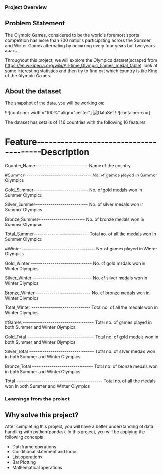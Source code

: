 ### Project Overview

 ## Problem Statement
The Olympic Games, considered to be the world's foremost sports competition has more than 200 nations participating across the Summer and Winter Games alternating by occurring every four years but two years apart.

Throughout this project, we will explore the Olympics dataset(scraped from https://en.wikipedia.org/wiki/All-time_Olympic_Games_medal_table), look at some interesting statistics and then try to find out which country is the King of the Olympic Games.

## About the dataset
The snapshot of the data, you will be working on:

!!![container width="100%" align="center"]
![DataSet](https://storage.googleapis.com/ga-commit-live-prod-live-data/account/b92/11111111-1111-1111-1111-000000000000/b581/6b94d32e-0651-4a4c-aa53-0a9e9a460cd2/file.PNG)
!!![container-end]

The dataset has details of 146 countries with the following 16 features

Feature---------------------------------------Description
=======================================================================

Country_Name--------------------------- Name of the country

#Summer---------------------------------- No. of games played in Summer Olympics

Gold_Summer---------------------------- No. of gold medals won in Summer Olympics

Silver_Summer--------------------------- No. of silver medals won in Summer Olympics

Bronze_Summer------------------------  No. of bronze medals won in Summer Olympics

Total_Summer---------------------------- Total no. of all the medals won in Summer Olympics

#Winter	------------------------------------- No. of games played in Winter Olympics

Gold_Winter ------------------------------- No. of gold medals won in Winter Olympics

Silver_Winter ------------------------------ No. of silver medals won in Winter Olympics

Bronze_Winter ---------------------------- No. of bronze medals won in Winter Olympics

Total_Winter ------------------------------ Total no. of all the medals won in Winter Olympics

#Games ------------------------------------ Total no. of games played in both Summer and Winter Olympics

Gold_Total ---------------------------------- Total no. of gold medals won in both Summer and Winter Olympics

Silver_Total --------------------------------- Total no. of silver medals won in both Summer and Winter Olympics

Bronze_Total ------------------------------- Total no. of bronze medals won in both Summer and Winter Olympics

Total -------------------------------------------- Total no. of all the medals won in both Summer and Winter Olympics





### Learnings from the project

 ## Why solve this project?
After completing this project, you will have a better understanding of data handling with python(pandas). In this project, you will be applying the following concepts :

- Dataframe operations
- Conditional statement and loops
- List operations
- Bar Plotting
- Mathematical operations


